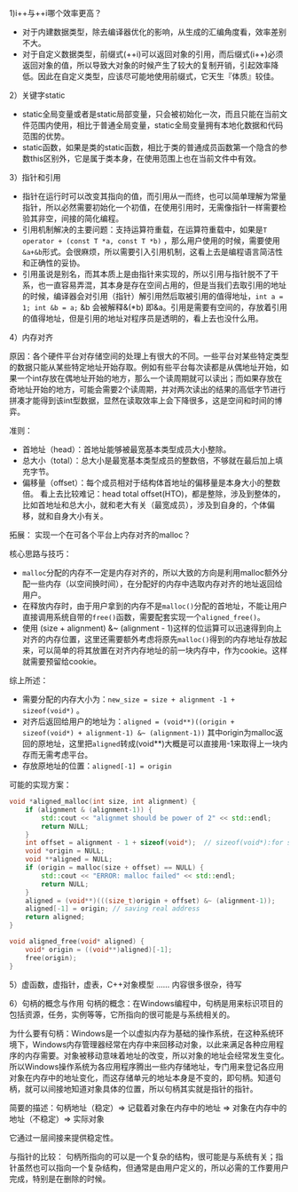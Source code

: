 1)i++与++i哪个效率更高？
* 对于内建数据类型，除去编译器优化的影响，从生成的汇编角度看，效率差别不大。
* 对于自定义数据类型，前缀式(++i)可以返回对象的引用，而后缀式(i++)必须返回对象的值，所以导致大对象的时候产生了较大的复制开销，引起效率降低。因此在自定义类型，应该尽可能地使用前缀式，它天生『体质』较佳。

2）关键字static
* static全局变量或者是static局部变量，只会被初始化一次，而且只能在当前文件范围内使用，相比于普通全局变量，static全局变量拥有本地化数据和代码范围的优势。
* static函数，如果是类的static函数，相比于类的普通成员函数第一个隐含的参数this区别外，它是属于类本身，在使用范围上也在当前文件中有效。

3）指针和引用
* 指针在运行时可以改变其指向的值，而引用从一而终，也可以简单理解为常量指针，所以必然需要初始化一个初值，在使用引用时，无需像指针一样需要检验其非空，间接的简化编程。
* 引用机制解决的主要问题：支持运算符重载，在运算符重载中，如果是```T operator + (const T *a, const T *b)``` ，那么用户使用的时候，需要使用```&a+&b```形式。会很麻烦，所以需要引入引用机制，这看上去是编程语言简洁性和正确性的妥协。
* 引用虽说是别名，而其本质上是由指针来实现的，所以引用与指针脱不了干系，也一直容易弄混，其本身是存在空间占用的，但是当我们去取引用的地址的时候，编译器会对引用（指针）解引用然后取被引用的值得地址，```int a = 1; int &b = a;``` &b 会被解释&(*b) 即&a。引用是需要有空间的，存放着引用的值得地址，但是引用的地址对程序员是透明的，看上去也没什么用。

4）内存对齐

原因：各个硬件平台对存储空间的处理上有很大的不同。一些平台对某些特定类型的数据只能从某些特定地址开始存取。例如有些平台每次读都是从偶地址开始，如果一个int存放在偶地址开始的地方，那么一个读周期就可以读出；而如果存放在奇地址开始的地方，可能会需要2个读周期，并对两次读出的结果的高低字节进行拼凑才能得到该int型数据，显然在读取效率上会下降很多，这是空间和时间的博弈。

准则：
* 首地址（head）：首地址能够被最宽基本类型成员大小整除。
* 总大小（total）：总大小是最宽基本类型成员的整数倍，不够就在最后加上填充字节。
* 偏移量（offset）：每个成员相对于结构体首地址的偏移量是本身大小的整数倍。
看上去比较难记：head total offset(HTO)，都是整除，涉及到整体的，比如首地址和总大小，就和老大有关（最宽成员），涉及到自身的，个体偏移，就和自身大小有关。

拓展：
实现一个在可各个平台上内存对齐的malloc？

核心思路与技巧：
* `malloc`分配的内存不一定是内存对齐的，所以大致的方向是利用malloc额外分配一些内存（以空间换时间），在分配好的内存中选取内存对齐的地址返回给用户。
* 在释放内存时，由于用户拿到的内存不是`malloc()`分配的首地址，不能让用户直接调用系统自带的`free()`函数，需要配套实现一个`aligned_free()`。
* 使用 (size + alignment) &~ (alignment - 1)这样的位运算可以迅速得到向上对齐的内存位置，这里还需要额外考虑将原先`malloc()`得到的内存地址存放起来，可以简单的将其放置在对齐内存地址的前一块内存中，作为cookie。这样就需要预留给cookie。

综上所述：
* 需要分配的内存大小为：`new_size = size + alignment -1 + sizeof(void*)` 。
* 对齐后返回给用户的地址为：`aligned = (void**)((origin + sizeof(void*) + alignment-1) &~ (alignment-1))` 其中origin为malloc返回的原地址，这里把`aligned`转成(void**)大概是可以直接用-1来取得上一块内存而无需考虑平台。
* 存放原地址的位置：`aligned[-1] = origin` 

可能的实现方案：
```cpp
void *aligned_malloc(int size, int alignment) {
    if (alignment & (alignment-1)) {
        std::cout << "alignmet should be power of 2" << std::endl;
        return NULL;
    }
    int offset = alignment - 1 + sizeof(void*);  // sizeof(void*):for saving real address
    void *origin = NULL;
    void **aligned = NULL;
    if (origin = malloc(size + offset) == NULL) {
        std::cout << "ERROR: malloc failed" << std::endl;
        return NULL;
    }
    aligned = (void**)(((size_t)origin + offset) &~ (alignment-1)); 
    aligned[-1] = origin; // saving real address
    return aligned;
}

void aligned_free(void* aligned) {
    void* origin = ((void**)aligned)[-1];
    free(origin);
}
```

5）虚函数，虚指针，虚表，C++对象模型
…… 内容很多很杂，待写

6）句柄的概念与作用
句柄的概念：在Windows编程中，句柄是用来标识项目的包括资源，任务，实例等等，它所指向的很可能是与系统相关的。

为什么要有句柄：Windows是一个以虚拟内存为基础的操作系统，在这种系统环境下，Windows内存管理器经常在内存中来回移动对象，以此来满足各种应用程序的内存需要。对象被移动意味着地址的改变，所以对象的地址会经常发生变化。所以Windows操作系统为各应用程序腾出一些内存储地址，专门用来登记各应用对象在内存中的地址变化，而这存储单元的地址本身是不变的，即句柄。知道句柄，就可以间接地知道对象具体的位置，所以句柄其实就是指针的指针。

简要的描述：句柄地址（稳定）=> 记载着对象在内存中的地址 => 对象在内存中的地址（不稳定）=> 实际对象 

它通过一层间接来提供稳定性。

与指针的比较：
句柄所指向的可以是一个复杂的结构，很可能是与系统有关；指针虽然也可以指向一个复杂结构，但通常是由用户定义的，所以必需的工作要用户完成，特别是在删除的时候。
